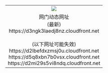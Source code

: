 ﻿<table>
  <tr></tr>
  <tr><td colspan=2 align=center><img src="https://d3ngk3laedj8nz.cloudfront.net/Up/oGate.jpg" /></td></tr>
  <tr><td colspan=2 align=center>网门动态网址<br/>(最新)
<br>https://d3ngk3laedj8nz.cloudfront.net
<br/><br/>(以下网址可能失效)
<br>https://d2lbefdxzmsj0u.cloudfront.net
<br>https://d5q8xbn7b0vsx.cloudfront.net
<br>https://d2mi29s5vi8ndq.cloudfront.net
    </td>
  </tr>
</table>
